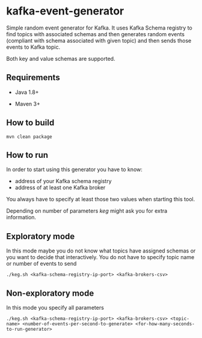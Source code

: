 # kafka-event-generator

Simple random event generator for Kafka. 
It uses Kafka Schema registry to find topics with associated schemas and then generates random events (compliant with schema associated with given topic) and then sends those events to Kafka topic.

Both key and value schemas are supported.

## Requirements

* Java 1.8+

* Maven 3+

## How to build

~~~~
mvn clean package
~~~~

## How to run

In order to start using this generator you have to know: 

* address of your Kafka schema registry
* address of at least one Kafka broker

You always have to specify at least those two values when starting this tool.

Depending on number of parameters *keg* might ask you for extra information.

## Exploratory mode

In this mode maybe you do not know what topics have assigned schemas or you want to decide that interactively. 
You do not have to specify topic name or number of events to send

~~~~
./keg.sh <kafka-schema-registry-ip-port> <kafka-brokers-csv>
~~~~

## Non-exploratory mode

In this mode you specify all parameters

~~~~
./keg.sh <kafka-schema-registry-ip-port> <kafka-brokers-csv> <topic-name> <number-of-events-per-second-to-generate> <for-how-many-seconds-to-run-generator>
~~~~
